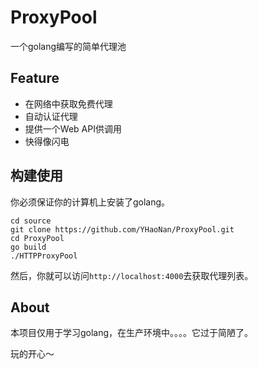 # ProxyPool

一个golang编写的简单代理池

## Feature
- 在网络中获取免费代理
- 自动认证代理
- 提供一个Web API供调用
- 快得像闪电

## 构建使用
你必须保证你的计算机上安装了golang。

```
cd source
git clone https://github.com/YHaoNan/ProxyPool.git
cd ProxyPool
go build
./HTTPProxyPool
```

然后，你就可以访问`http://localhost:4000`去获取代理列表。

## About
本项目仅用于学习golang，在生产环境中。。。。它过于简陋了。

玩的开心～
